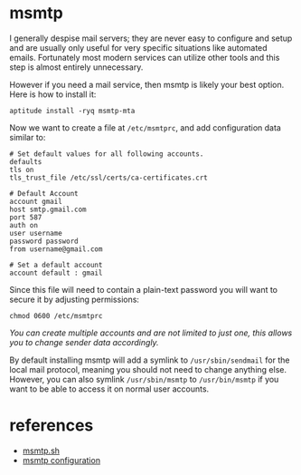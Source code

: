 
# msmtp

I generally despise mail servers; they are never easy to configure and setup and are usually only useful for very specific situations like automated emails.  Fortunately most modern services can utilize other tools and this step is almost entirely unnecessary.

However if you need a mail service, then msmtp is likely your best option.  Here is how to install it:

    aptitude install -ryq msmtp-mta

Now we want to create a file at `/etc/msmtprc`, and add configuration data similar to:

    # Set default values for all following accounts.
    defaults
    tls on
    tls_trust_file /etc/ssl/certs/ca-certificates.crt

    # Default Account
    account gmail
    host smtp.gmail.com
    port 587
    auth on
    user username
    password password
    from username@gmail.com

    # Set a default account
    account default : gmail

Since this file will need to contain a plain-text password you will want to secure it by adjusting permissions:

    chmod 0600 /etc/msmtprc

_You can create multiple accounts and are not limited to just one, this allows you to change sender data accordingly._

By default installing msmtp will add a symlink to `/usr/sbin/sendmail` for the local mail protocol, meaning you should not need to change anything else.  However, you can also symlink `/usr/sbin/msmtp` to `/usr/bin/msmtp` if you want to be able to access it on normal user accounts.


# references

- [msmtp.sh](../../../scripts/linux/web/msmtp.sh)
- [msmtp configuration](http://www.serverwatch.com/tutorials/article.php/3923871/Using-msmtp-as-a-Lightweight-SMTP-Client.htm)
